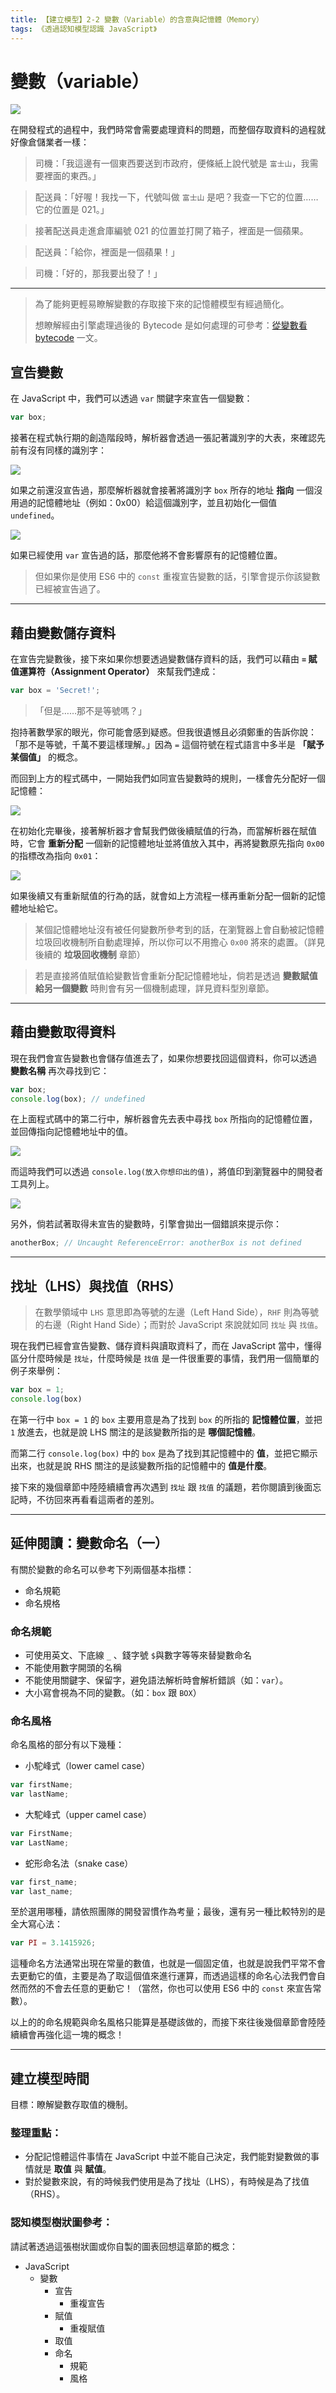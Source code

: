 ```yaml
---
title: 【建立模型】2-2 變數（Variable）的含意與記憶體（Memory）
tags: 《透過認知模型認識 JavaScript》
---
```


# 變數（variable）

![](https://i.imgur.com/ouTkIVU.jpg)

在開發程式的過程中，我們時常會需要處理資料的問題，而整個存取資料的過程就好像倉儲業者一樣：

> 司機：「我這邊有一個東西要送到市政府，便條紙上說代號是 `富士山`，我需要裡面的東西。」

> 配送員：「好喔！我找一下，代號叫做 `富士山` 是吧？我查一下它的位置……它的位置是 021。」

> 接著配送員走進倉庫編號 021 的位置並打開了箱子，裡面是一個蘋果。

> 配送員：「給你，裡面是一個蘋果！」

> 司機：「好的，那我要出發了！」

---

> 為了能夠更輕易瞭解變數的存取接下來的記憶體模型有經過簡化。
> 
> 想瞭解經由引擎處理過後的 Bytecode 是如何處理的可參考：[從變數看 bytecode](https://www.coderbridge.com/@aszx87410/de0143ab98ca495a8903519525d60a85) 一文。

## 宣告變數

在 JavaScript 中，我們可以透過 `var` 關鍵字來宣告一個變數：

```js
var box;
```
接著在程式執行期的創造階段時，解析器會透過一張記著識別字的大表，來確認先前有沒有同樣的識別字：

<!-- 1-1 -->
![](https://i.imgur.com/HonZ1Dq.png)

如果之前還沒宣告過，那麼解析器就會接著將識別字 `box` 所存的地址 **指向** 一個沒用過的記憶體地址（例如：0x00）給這個識別字，並且初始化一個值 `undefined`。

<!-- 1-2 -->
![](https://i.imgur.com/92QWgWs.png)

如果已經使用 `var` 宣告過的話，那麼他將不會影響原有的記憶體位置。

> 但如果你是使用 ES6 中的 `const` 重複宣告變數的話，引擎會提示你該變數已經被宣告過了。

---

## 藉由變數儲存資料

在宣告完變數後，接下來如果你想要透過變數儲存資料的話，我們可以藉由 **`=` 賦值運算符（Assignment Operator）** 來幫我們達成：

```js
var box = 'Secret!';
```

> 「但是……那不是等號嗎？」

抱持著數學家的眼光，你可能會感到疑惑。但我很遺憾且必須鄭重的告訴你說：「那不是等號，千萬不要這樣理解。」因為 `=` 這個符號在程式語言中多半是 **「賦予某個值」** 的概念。

而回到上方的程式碼中，一開始我們如同宣告變數時的規則，一樣會先分配好一個記憶體：

<!-- 2-1 -->
![](https://i.imgur.com/92QWgWs.png)

在初始化完畢後，接著解析器才會幫我們做後續賦值的行為，而當解析器在賦值時，它會 **重新分配** 一個新的記憶體地址並將值放入其中，再將變數原先指向 `0x00` 的指標改為指向 `0x01`：

<!-- 2-2 -->
![](https://i.imgur.com/znSqwGY.png)

如果後續又有重新賦值的行為的話，就會如上方流程一樣再重新分配一個新的記憶體地址給它。

> 某個記憶體地址沒有被任何變數所參考到的話，在瀏覽器上會自動被記憶體垃圾回收機制所自動處理掉，所以你可以不用擔心 `0x00` 將來的處置。（詳見後續的 **垃圾回收機制** 章節）

> 若是直接將值賦值給變數皆會重新分配記憶體地址，倘若是透過 **變數賦值給另一個變數** 時則會有另一個機制處理，詳見資料型別章節。
---

## 藉由變數取得資料

現在我們會宣告變數也會儲存值進去了，如果你想要找回這個資料，你可以透過 **變數名稱** 再次尋找到它：

```js
var box;
console.log(box); // undefined
```

在上面程式碼中的第二行中，解析器會先去表中尋找 `box` 所指向的記憶體位置，並回傳指向記憶體地址中的值。

<!-- 3-1 -->
![](https://i.imgur.com/92QWgWs.png)

而這時我們可以透過 `console.log(放入你想印出的值)`，將值印到瀏覽器中的開發者工具列上。

![](https://i.imgur.com/HcGKPGp.jpg)

另外，倘若試著取得未宣告的變數時，引擎會拋出一個錯誤來提示你：

```js
anotherBox; // Uncaught ReferenceError: anotherBox is not defined
```

---
## 找址（LHS）與找值（RHS）

> 在數學領域中 `LHS` 意思即為等號的左邊（Left Hand Side），`RHF` 則為等號的右邊（Right Hand Side）；而對於 JavaScript 來說就如同 `找址` 與 `找值`。

現在我們已經會宣告變數、儲存資料與讀取資料了，而在 JavaScript 當中，懂得區分什麼時候是 `找址`，什麼時候是 `找值` 是一件很重要的事情，我們用一個簡單的例子來舉例：

```js
var box = 1;
console.log(box)
```

在第一行中 `box = 1` 的 `box` 主要用意是為了找到 `box` 的所指的 **記憶體位置**，並把 `1` 放進去，也就是說 LHS 關注的是該變數所指的是 **哪個記憶體**。

而第二行 `console.log(box)` 中的 `box` 是為了找到其記憶體中的 **值**，並把它顯示出來，也就是說 RHS 關注的是該變數所指的記憶體中的 **值是什麼**。

接下來的幾個章節中陸陸續續會再次遇到 `找址` 跟 `找值` 的議題，若你閱讀到後面忘記時，不彷回來再看看這兩者的差別。

---

## 延伸閱讀：變數命名（一）
有關於變數的命名可以參考下列兩個基本指標：

- 命名規範
- 命名規格

### 命名規範
- 可使用英文、下底線 `_` 、錢字號 `$`與數字等等來替變數命名
- 不能使用數字開頭的名稱
- 不能使用關鍵字、保留字，避免語法解析時會解析錯誤（如：`var`）。
- 大小寫會視為不同的變數。（如：`box` 跟 `BOX`）

### 命名風格
命名風格的部分有以下幾種：

- 小駝峰式（lower camel case）
```js
var firstName;
var lastName;
```
- 大駝峰式（upper camel case）
```js
var FirstName;
var LastName;
```
- 蛇形命名法（snake case）
```js
var first_name;
var last_name;
```

至於選用哪種，請依照團隊的開發習慣作為考量；最後，還有另一種比較特別的是全大寫心法：

```js
var PI = 3.1415926;
```

這種命名方法通常出現在常量的數值，也就是一個固定值，也就是說我們平常不會去更動它的值，主要是為了取這個值來進行運算，而透過這樣的命名心法我們會自然而然的不會去任意的更動它！（當然，你也可以使用 ES6 中的 `const` 來宣告常數）。

以上的的命名規範與命名風格只能算是基礎該做的，而接下來往後幾個章節會陸陸續續會再強化這一塊的概念！

---

## 建立模型時間
目標：瞭解變數存取值的機制。

### 整理重點：

- 分配記憶體這件事情在 JavaScript 中並不能自己決定，我們能對變數做的事情就是 **取值** 與 **賦值**。
- 對於變數來說，有的時候我們使用是為了找址（LHS），有時候是為了找值（RHS）。

### 認知模型樹狀圖參考：
請試著透過這張樹狀圖或你自製的圖表回想這章節的概念：

- JavaScript
  - 變數
    - 宣告
      - 重複宣告
    - 賦值
      - 重複賦值
    - 取值
    - 命名
      - 規範
      - 風格